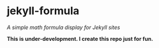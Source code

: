 # jekyll-formula

_A simple math formula display for Jekyll sites_

**This is under-development. I create this repo just for fun.**

